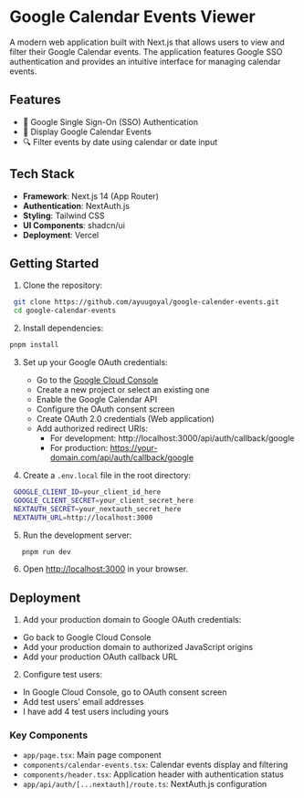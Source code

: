 # Google Calendar Events Viewer

A modern web application built with Next.js that allows users to view and filter their Google Calendar events. The application features Google SSO authentication and provides an intuitive interface for managing calendar events.

## Features

- 🔐 Google Single Sign-On (SSO) Authentication
- 📅 Display Google Calendar Events
- 🔍 Filter events by date using calendar or date input

## Tech Stack

- **Framework**: Next.js 14 (App Router)
- **Authentication**: NextAuth.js
- **Styling**: Tailwind CSS
- **UI Components**: shadcn/ui
- **Deployment**: Vercel

## Getting Started

1. Clone the repository:

```bash
 git clone https://github.com/ayuugoyal/google-calender-events.git
 cd google-calendar-events
```

2. Install dependencies:

```bash
pnpm install
```

3. Set up your Google OAuth credentials:

   - Go to the [Google Cloud Console](https://console.cloud.google.com)
   - Create a new project or select an existing one
   - Enable the Google Calendar API
   - Configure the OAuth consent screen
   - Create OAuth 2.0 credentials (Web application)
   - Add authorized redirect URIs:
     - For development: http://localhost:3000/api/auth/callback/google
     - For production: https://your-domain.com/api/auth/callback/google

4. Create a `.env.local` file in the root directory:

```bash
 GOOGLE_CLIENT_ID=your_client_id_here
 GOOGLE_CLIENT_SECRET=your_client_secret_here
 NEXTAUTH_SECRET=your_nextauth_secret_here
 NEXTAUTH_URL=http://localhost:3000
```

5. Run the development server:

```bash
   pnpm run dev
```

6. Open [http://localhost:3000](http://localhost:3000) in your browser.

## Deployment

1. Add your production domain to Google OAuth credentials:

- Go back to Google Cloud Console
- Add your production domain to authorized JavaScript origins
- Add your production OAuth callback URL

2. Configure test users:

- In Google Cloud Console, go to OAuth consent screen
- Add test users' email addresses
- I have add 4 test users including yours

### Key Components

- `app/page.tsx`: Main page component
- `components/calendar-events.tsx`: Calendar events display and filtering
- `components/header.tsx`: Application header with authentication status
- `app/api/auth/[...nextauth]/route.ts`: NextAuth.js configuration
